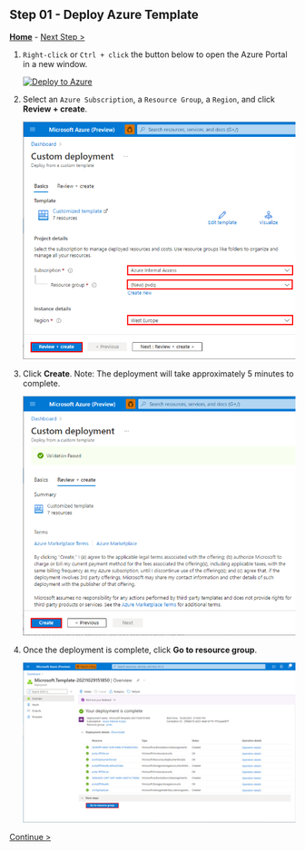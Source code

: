 ## Step 01 - Deploy Azure Template

**[Home](../README.md)** - [Next Step >](../steps/step02.md)

1. `Right-click` or `Ctrl + click` the button below to open the Azure Portal in a new window.

    [![Deploy to Azure](https://aka.ms/deploytoazurebutton)](https://portal.azure.com/#create/Microsoft.Template/uri/https%3A%2F%2Fraw.githubusercontent.com%2Ftayganr%2Fpurviewdq%2Fmain%2Ftemplate%2Fjson%2Fazuredeploy.json)

2. Select an `Azure Subscription`, a `Resource Group`, a `Region`, and click **Review + create**.

    ![](/images/0001.png)

3. Click **Create**. Note: The deployment will take approximately 5 minutes to complete.

    ![](/images/0002.png)

3. Once the deployment is complete, click **Go to resource group**.

    ![](/images/0003.png)

[Continue >](../steps/step02.md)